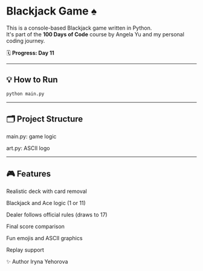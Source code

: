 # Blackjack Game ♠️

This is a console-based Blackjack game written in Python.  
It's part of the **100 Days of Code** course by Angela Yu and my personal coding journey.

🗓️ **Progress: Day 11**

---

## 💡 How to Run

```bash
python main.py
```

---

## 🗂️ Project Structure
main.py: game logic

art.py: ASCII logo

--- 

## 🎮 Features
Realistic deck with card removal

Blackjack and Ace logic (1 or 11)

Dealer follows official rules (draws to 17)

Final score comparison

Fun emojis and ASCII graphics

Replay support

✨ Author
Iryna Yehorova

